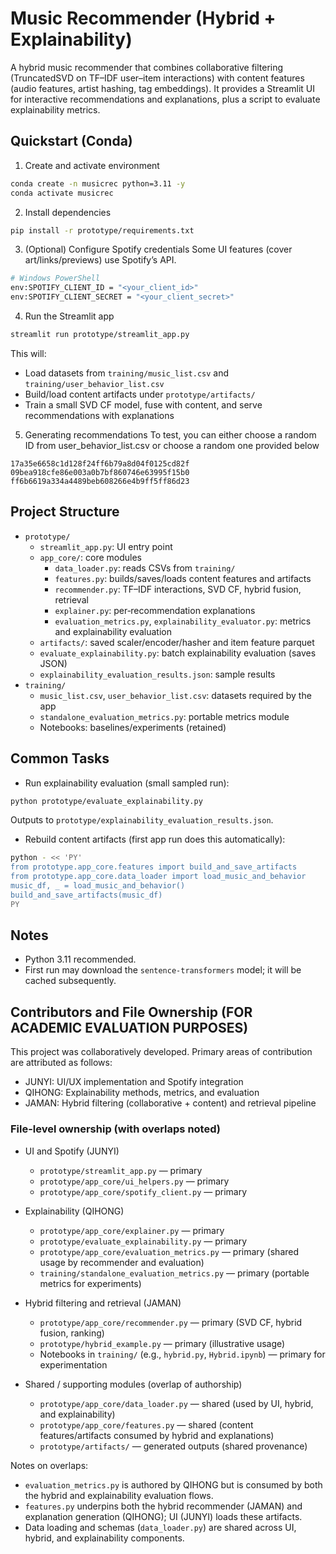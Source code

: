 # Music Recommender (Hybrid + Explainability)

A hybrid music recommender that combines collaborative filtering (TruncatedSVD on TF–IDF user–item interactions) with content features (audio features, artist hashing, tag embeddings). It provides a Streamlit UI for interactive recommendations and explanations, plus a script to evaluate explainability metrics.

## Quickstart (Conda)

1) Create and activate environment
```bash
conda create -n musicrec python=3.11 -y
conda activate musicrec
```

2) Install dependencies
```bash
pip install -r prototype/requirements.txt
```

3) (Optional) Configure Spotify credentials
Some UI features (cover art/links/previews) use Spotify’s API.
```bash
# Windows PowerShell
env:SPOTIFY_CLIENT_ID = "<your_client_id>"
env:SPOTIFY_CLIENT_SECRET = "<your_client_secret>"
```

4) Run the Streamlit app
```bash
streamlit run prototype/streamlit_app.py
```
This will:
- Load datasets from `training/music_list.csv` and `training/user_behavior_list.csv`
- Build/load content artifacts under `prototype/artifacts/`
- Train a small SVD CF model, fuse with content, and serve recommendations with explanations

5) Generating recommendations
To test, you can either choose a random ID from user_behavior_list.csv or choose a random one provided below
```
17a35e6658c1d128f24ff6b79a8d04f0125cd82f
09bea918cfe86e003a0b7bf860746e63995f15b0
ff6b6619a334a4489beb608266e4b9ff5ff86d23
```

## Project Structure
- `prototype/`
  - `streamlit_app.py`: UI entry point
  - `app_core/`: core modules
    - `data_loader.py`: reads CSVs from `training/`
    - `features.py`: builds/saves/loads content features and artifacts
    - `recommender.py`: TF–IDF interactions, SVD CF, hybrid fusion, retrieval
    - `explainer.py`: per‑recommendation explanations
    - `evaluation_metrics.py`, `explainability_evaluator.py`: metrics and explainability evaluation
  - `artifacts/`: saved scaler/encoder/hasher and item feature parquet
  - `evaluate_explainability.py`: batch explainability evaluation (saves JSON)
  - `explainability_evaluation_results.json`: sample results
- `training/`
  - `music_list.csv`, `user_behavior_list.csv`: datasets required by the app
  - `standalone_evaluation_metrics.py`: portable metrics module
  - Notebooks: baselines/experiments (retained)

## Common Tasks

- Run explainability evaluation (small sampled run):
```bash
python prototype/evaluate_explainability.py
```
Outputs to `prototype/explainability_evaluation_results.json`.

- Rebuild content artifacts (first app run does this automatically):
```bash
python - << 'PY'
from prototype.app_core.features import build_and_save_artifacts
from prototype.app_core.data_loader import load_music_and_behavior
music_df, _ = load_music_and_behavior()
build_and_save_artifacts(music_df)
PY
```

## Notes
- Python 3.11 recommended.
- First run may download the `sentence-transformers` model; it will be cached subsequently.

## Contributors and File Ownership (FOR ACADEMIC EVALUATION PURPOSES)

This project was collaboratively developed. Primary areas of contribution are attributed as follows:

- JUNYI: UI/UX implementation and Spotify integration
- QIHONG: Explainability methods, metrics, and evaluation
- JAMAN: Hybrid filtering (collaborative + content) and retrieval pipeline

### File-level ownership (with overlaps noted)

- UI and Spotify (JUNYI)
  - `prototype/streamlit_app.py` — primary
  - `prototype/app_core/ui_helpers.py` — primary
  - `prototype/app_core/spotify_client.py` — primary

- Explainability (QIHONG)
  - `prototype/app_core/explainer.py` — primary
  - `prototype/evaluate_explainability.py` — primary
  - `prototype/app_core/evaluation_metrics.py` — primary (shared usage by recommender and evaluation)
  - `training/standalone_evaluation_metrics.py` — primary (portable metrics for experiments)

- Hybrid filtering and retrieval (JAMAN)
  - `prototype/app_core/recommender.py` — primary (SVD CF, hybrid fusion, ranking)
  - `prototype/hybrid_example.py` — primary (illustrative usage)
  - Notebooks in `training/` (e.g., `hybrid.py`, `Hybrid.ipynb`) — primary for experimentation

- Shared / supporting modules (overlap of authorship)
  - `prototype/app_core/data_loader.py` — shared (used by UI, hybrid, and explainability)
  - `prototype/app_core/features.py` — shared (content features/artifacts consumed by hybrid and explanations)
  - `prototype/artifacts/` — generated outputs (shared provenance)

Notes on overlaps:
- `evaluation_metrics.py` is authored by QIHONG but is consumed by both the hybrid and explainability evaluation flows.
- `features.py` underpins both the hybrid recommender (JAMAN) and explanation generation (QIHONG); UI (JUNYI) loads these artifacts.
- Data loading and schemas (`data_loader.py`) are shared across UI, hybrid, and explainability components.